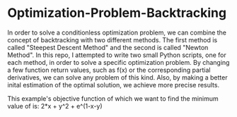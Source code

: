 # Optimization-Problem-Backtracking

In order to solve a conditionless optimization problem, we can combine the concept of backtracking with two different methods. The first method is called "Steepest Descent Method" and the second is called "Newton Method". In this repo, I attempted to write two small Python scripts, one for each method, in order to solve a specific optimization problem. By changing a few function return values, such as f(x) or the corresponding partial derivatives, we can solve any problem of this kind. Also, by making a better inital estimation of the optimal solution, we achieve more precise results.

This example's objective function of which we want to find the minimum value of is: 2*x + y^2 + e^(1-x-y)
